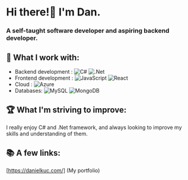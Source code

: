 # Hi there!:wave: I'm Dan.
### A self-taught software developer and aspiring backend developer.

## :construction: What I work with:
- Backend development : ![C#](https://img.shields.io/badge/c%23-%23239120.svg?style=for-the-badge&logo=c-sharp&logoColor=white)  ![.Net](https://img.shields.io/badge/.NET-5C2D91?style=for-the-badge&logo=.net&logoColor=white)
- Frontend development : ![JavaScript](https://img.shields.io/badge/javascript-%23323330.svg?style=for-the-badge&logo=javascript&logoColor=%23F7DF1E)  ![React](https://img.shields.io/badge/react-%2320232a.svg?style=for-the-badge&logo=react&logoColor=%2361DAFB)
- Cloud : ![Azure](https://img.shields.io/badge/azure-%230072C6.svg?style=for-the-badge&logo=microsoftazure&logoColor=white)
- Databases: ![MySQL](https://img.shields.io/badge/mysql-%2300f.svg?style=for-the-badge&logo=mysql&logoColor=white)  ![MongoDB](https://img.shields.io/badge/MongoDB-%234ea94b.svg?style=for-the-badge&logo=mongodb&logoColor=white)

## :trophy: What I'm striving to improve:
I really enjoy C# and .Net framework, and always looking to improve my skills and understanding of them.

## :books: A few links:
[https://danielkuc.com/] (My portfolio)

<!---
danielkuc/danielkuc is a ✨ special ✨ repository because its `README.md` (this file) appears on your GitHub profile.
You can click the Preview link to take a look at your changes.
--->
